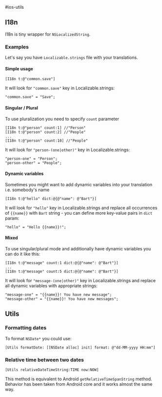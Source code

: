 #ios-utils

## I18n
I18n is tiny wrapper for `NSLocalizedString`.

### Examples
Let's say you have `Localizable.strings` file with your translations.

#### Simple usage      
    [I18n t:@"common.save"]

It will look for `"common.save"` key in Localizable.strings:

    "common.save" = "Save";

#### Singular / Plural
To use pluralization you need to specify `count` parameter

    [I18n t:@"person" count:1] //"Person"
    [I18n t:@"person" count:2] //"People"
    ...
    [I18n t:@"person" count:10] //"People"

It will look for `"person-(one|other)"` key in Localizable.strings:

    "person-one" = "Person";
    "person-other" = "People";


#### Dynamic variables
Sometimes you might want to add dynamic variables into your translation i.e. somebody's name

    [I18n t:@"hello" dict:@{@"name": @"Bart"}]

It will look for `"hello"` key in Localizable.strings and replace all occurrences of `{{name}}` with `Bart` string - you can define more key-value pairs in `dict` param:

    "hello" = "Hello {{name}}!";

#### Mixed
To use singular/plural mode and additionally have dynamic variables you can do it like this:

    [I18n t:@"message" count:1 dict:@{@"name": @"Bart"}]
    ...
    [I18n t:@"message" count:5 dict:@{@"name": @"Bart"}]

It will look for `"message-(one|other)"` key in Localizable.strings and replace all dynamic variables with appropriate strings:

    "message-one" = "{{name}}! You have new message";
    "message-other" = "{{name}}! You have new messages";

## Utils

### Formatting dates

To format `NSDate*` you could use:

    [Utils formatDate: [[NSDate alloc] init] format: @"dd-MM-yyyy HH:mm"]

### Relative time between two dates

    [Utils relativeDateTimeString:TIME now:NOW]

This method is equivalent to Android `getRelativeTimeSpanString` method. Behavior has been taken from Android core and it works almost the same way.

